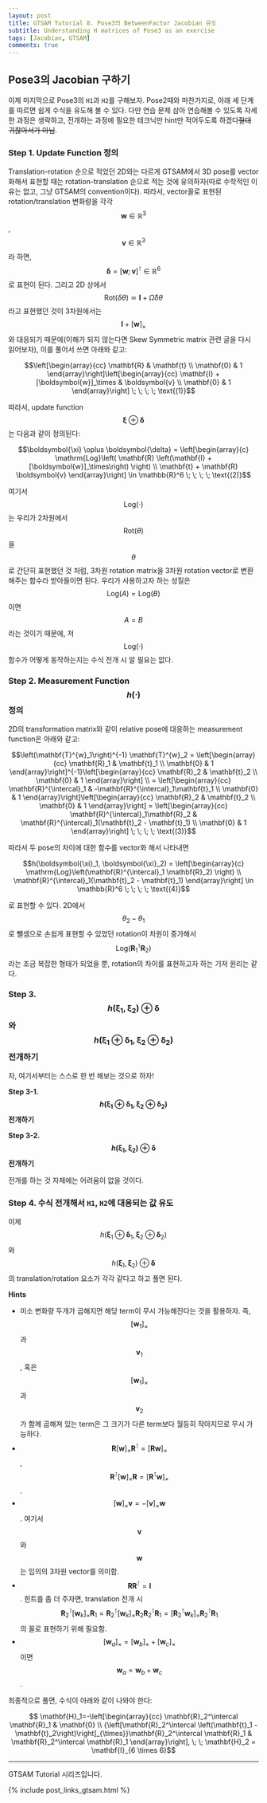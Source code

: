 ```yaml
---
layout: post
title: GTSAM Tutorial 8. Pose3의 BetweenFactor Jacobian 유도
subtitle: Understanding H matrices of Pose3 as an exercise
tags: [Jacobian, GTSAM]
comments: true
---
```


## Pose3의 Jacobian 구하기

이제 마지막으로 Pose3의 `H1`과 `H2`를 구해보자. Pose2때와 마찬가지로, 아래 세 단계를 따르면 쉽게 수식을 유도해 볼 수 있다. 다만 연습 문제 삼아 연습해볼 수 있도록 자세한 과정은 생략하고, 전개하는 과정에 필요한 테크닉만 hint만 적어두도록 하겠다~~절대 귀찮아서가 아님~~.

### Step 1. Update Function 정의

Translation-rotation 순으로 적었던 2D와는 다르게 GTSAM에서 3D pose를 vector화해서 표현할 때는 rotation-translation 순으로 적는 것에 유의하자(따로 수학적인 이유는 없고, 그냥 GTSAM의 convention이다). 따라서, vector꼴로 표현된 rotation/translation 변화량을 각각 $$\boldsymbol{w} \in \mathbb{R}^3$$, $$\boldsymbol{v} \in \mathbb{R}^3$$라 하면, $$\boldsymbol{\delta} = [\boldsymbol{w}; \boldsymbol{v}]^\intercal \in \mathbb{R}^6$$로 표현이 된다. 그리고 2D 상에서 $$\mathrm{Rot}(\delta\theta) \simeq \mathbf{I} + \hat{\Omega} \delta \theta$$라고 표현했던 것이 3차원에서는 $$\mathbf{I} + [\boldsymbol{w}]_\times$$와 대응되기 때문에(이해가 되지 않는다면 Skew Symmetric matrix 관련 글을 다시 읽어보자), 이를 풀어서 쓰면 아래와 같고:

$$\left[\begin{array}{cc}
\mathbf{R} & \mathbf{t} \\
\mathbf{0} & 1
\end{array}\right]\left[\begin{array}{cc}
\mathbf{I} + [\boldsymbol{w}]_\times & \boldsymbol{v} \\
\mathbf{0} & 1
\end{array}\right]  \; \; \; \; \text{(1)}$$

따라서, update function $$\boldsymbol{\xi} \oplus \boldsymbol{\delta}$$는 다음과 같이 정의된다:

$$\boldsymbol{\xi} \oplus \boldsymbol{\delta} =  
\left[\begin{array}{c}
\mathrm{Log}\left( \mathbf{R} \left(\mathbf{I} + [\boldsymbol{w}]_\times\right) \right) \\ 
\mathbf{t} + \mathbf{R} \boldsymbol{v} 
\end{array}\right] \in \mathbb{R}^6 \; \; \; \; \text{(2)}$$

여기서 $$\mathrm{Log}\left( \cdot \right)$$는 우리가 2차원에서 $$\mathrm{Rot}(\theta)$$을 $$\theta$$로 간단히 표현했던 것 처럼, 3차원 rotation matrix을 3차원 rotation vector로 변환해주는 함수라 받아들이면 된다.
우리가 사용하고자 하는 성질은 $$\mathrm{Log}\left(A\right) = \mathrm{Log}\left(B\right)$$이면 $$A=B$$라는 것이기 때문에, 저 $$\mathrm{Log}\left( \cdot \right)$$ 함수가 어떻게 동작하는지는 수식 전개 시 알 필요는 없다.

### Step 2. Measurement Function $$h(\cdot)$$ 정의

2D의 transformation matrix와 같이 relative pose에 대응하는 measurement function은 아래와 같고:

$$\left(\mathbf{T}^{w}_1\right)^{-1} \mathbf{T}^{w}_2 =
\left[\begin{array}{cc}
\mathbf{R}_1 & \mathbf{t}_1 \\
\mathbf{0} & 1
\end{array}\right]^{-1}\left[\begin{array}{cc}
\mathbf{R}_2 & \mathbf{t}_2 \\
\mathbf{0} & 1
\end{array}\right] \\ = 
\left[\begin{array}{cc}
\mathbf{R}^{\intercal}_1 & -\mathbf{R}^{\intercal}_1\mathbf{t}_1 \\
\mathbf{0} & 1
\end{array}\right]\left[\begin{array}{cc}
\mathbf{R}_2 & \mathbf{t}_2 \\
\mathbf{0} & 1
\end{array}\right] = 
\left[\begin{array}{cc}
\mathbf{R}^{\intercal}_1\mathbf{R}_2 & \mathbf{R}^{\intercal}_1(\mathbf{t}_2 - \mathbf{t}_1) \\
\mathbf{0} & 1
\end{array}\right] \; \; \; \; \text{(3)}$$

따라서 두 pose의 차이에 대한 함수를 vector화 해서 나타내면 

$$h(\boldsymbol{\xi}_1, \boldsymbol{\xi}_2) = 
\left[\begin{array}{c}
\mathrm{Log}\left(\mathbf{R}^{\intercal}_1 \mathbf{R}_2) \right) \\
\mathbf{R}^{\intercal}_1(\mathbf{t}_2 - \mathbf{t}_1) 
\end{array}\right] \in \mathbb{R}^6 \; \; \; \; \text{(4)}$$

로 표현할 수 있다. 2D에서 $$\theta_2 - \theta_1$$로 뺄셈으로 손쉽게 표현할 수 있었던 rotation이 차원이 증가해서 $$\mathrm{Log}\left(\mathbf{R}^{\intercal}_1 \mathbf{R}_2\right)$$라는 조금 복잡한 형태가 되었을 뿐, rotation의 차이를 표현하고자 하는 기저 원리는 같다.

### Step 3. $$h(\boldsymbol{\xi}_1, \boldsymbol{\xi}_2) \oplus \boldsymbol{\delta}$$와 $$h(\boldsymbol{\xi}_1 \oplus \boldsymbol{\delta}_1, \boldsymbol{\xi}_2 \oplus \boldsymbol{\delta}_2)$$ 전개하기 

자, 여기서부터는 스스로 한 번 해보는 것으로 하자!

**Step 3-1. $$h(\boldsymbol{\xi}_1 \oplus \boldsymbol{\delta}_1, \boldsymbol{\xi}_2 \oplus \boldsymbol{\delta}_2)$$ 전개하기**

**Step 3-2. $$h(\boldsymbol{\xi}_1, \boldsymbol{\xi}_2) \oplus \boldsymbol{\delta}$$ 전개하기**

전개를 하는 것 자체에는 어려움이 없을 것이다.


### Step 4. 수식 전개해서 `H1`, `H2`에 대응되는 값 유도

이제 $$h(\boldsymbol{\xi}_1 \oplus \boldsymbol{\delta}_1, \boldsymbol{\xi}_2 \oplus \boldsymbol{\delta}_2)$$와 $$h(\boldsymbol{\xi}_1, \boldsymbol{\xi}_2) \oplus \boldsymbol{\delta}$$의 translation/rotation 요소가 각각 같다고 하고 풀면 된다. 

**Hints**

* 미소 변화량 두개가 곱해지면 해당 term이 무시 가능해진다는 것을 활용하자. 즉, $$[\boldsymbol{w}_1]_\times$$과 $$\boldsymbol{v}_1$$, 
 혹은 $$[\boldsymbol{w}_1]_\times$$과 $$\boldsymbol{v}_2$$가 함께 곱해져 있는 term은 그 크기가 다른 term보다 월등히 작아지므로 무시 가능하다.
* $$\mathbf{R}[\boldsymbol{w}]_\times \mathbf{R}^\intercal = [\mathbf{R} \boldsymbol{w}]_\times$$, $$\mathbf{R}^\intercal[\boldsymbol{w}]_\times \mathbf{R} = [\mathbf{R}^\intercal \boldsymbol{w}]_\times$$.
* $$[\boldsymbol{w}]_\times \boldsymbol{v} = - [\boldsymbol{v}]_\times \boldsymbol{w}$$. 여기서 $$\boldsymbol{v}$$와 $$\boldsymbol{w}$$는 임의의 3차원 vector를 의미함.
* $$\mathbf{R} \mathbf{R}^\intercal = \mathbf{I}$$. 힌트를 좀 더 주자면, translation 전개 시 $$\mathbf{R}_2^\intercal [\boldsymbol{w}_k]_\times \mathbf{R}_1 = \mathbf{R}_2^\intercal[\boldsymbol{w}_k]_\times \mathbf{R}_2 \mathbf{R}_2^\intercal \mathbf{R}_1 = [\mathbf{R}_2^\intercal \boldsymbol{w}_k]_\times \mathbf{R}_2^\intercal \mathbf{R}_1$$의 꼴로 표현하기 위해 필요함.
* $$[\boldsymbol{w}_a]_\times = [\boldsymbol{w}_b]_\times + [\boldsymbol{w}_c]_\times$$이면 $$\boldsymbol{w}_a = \boldsymbol{w}_b + \boldsymbol{w}_c$$.

최종적으로 풀면, 수식이 아래와 같이 나와야 한다:

$$
\mathbf{H}_1=-\left[\begin{array}{cc}
\mathbf{R}_2^\intercal \mathbf{R}_1 & \mathbf{0} \\
{\left[\mathbf{R}_2^\intercal \left(\mathbf{t}_1 - \mathbf{t}_2\right)\right]_{\times}}\mathbf{R}_2^\intercal \mathbf{R}_1 & \mathbf{R}_2^\intercal \mathbf{R}_1
\end{array}\right], \; \; \mathbf{H}_2 = \mathbf{I}_{6 \times 6}$$

---

GTSAM Tutorial 시리즈입니다.

{% include post_links_gtsam.html %}